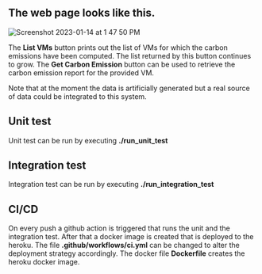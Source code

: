 
The web page looks like this.
-
![Screenshot 2023-01-14 at 1 47 50 PM](https://user-images.githubusercontent.com/8187657/212475098-463548cb-6c91-4e67-93a9-b6e0e0b73e16.png)


The **List VMs** button prints out the list of VMs for which the carbon emissions have been computed. The list returned by this button continues to grow.
The **Get Carbon Emission** button can be used to retrieve the carbon emission report for the provided VM.

Note that at the moment the data is artificially generated but a real source of data could be integrated to this system.

## Unit test
Unit test can be run by executing **./run_unit_test**

## Integration test
Integration test can be run by executing **./run_integration_test**

## CI/CD
On every push a github action is triggered that runs the unit and the integration test. After that a docker image is created that is deployed to the heroku. The file **.github/workflows/ci.yml** can be changed to alter the deployment strategy accordingly. The docker file **Dockerfile** creates the heroku docker image.
